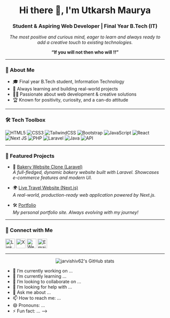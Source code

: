 
<!-- Profile README for jarvishiv62 -->

<h1 align="center">Hi there 👋, I'm Utkarsh Maurya</h1>
<h3 align="center">Student & Aspiring Web Developer | Final Year B.Tech (IT)</h3>

<p align="center">
  <em>The most positive and curious mind, eager to learn and always ready to add a creative touch to existing technologies.</em>
</p>

<p align="center"><b>“If you will not then who will !!”</b></p>

---

### 🚀 About Me

- 🎓 Final year B.Tech student, Information Technology
- 🌱 Always learning and building real-world projects
- 🧑‍💻 Passionate about web development & creative solutions
- 🏆 Known for positivity, curiosity, and a can-do attitude

---

### 🛠️ Tech Toolbox

![HTML5](https://img.shields.io/badge/html5-%23E34F26.svg?&style=flat-square&logo=html5&logoColor=white)
![CSS3](https://img.shields.io/badge/css3-%231572B6.svg?&style=flat-square&logo=css3&logoColor=white)
![TailwindCSS](https://img.shields.io/badge/tailwindcss-%2338B2AC.svg?&style=flat-square&logo=tailwind-css&logoColor=white)
![Bootstrap](https://img.shields.io/badge/bootstrap-%23563D7C.svg?&style=flat-square&logo=bootstrap&logoColor=white)
![JavaScript](https://img.shields.io/badge/javascript-%23323330.svg?&style=flat-square&logo=javascript&logoColor=%23F7DF1E)
![React](https://img.shields.io/badge/react-%2320232a.svg?&style=flat-square&logo=react&logoColor=%2361DAFB)
![Next JS](https://img.shields.io/badge/next.js-black?style=flat-square&logo=next.js&logoColor=white)
![PHP](https://img.shields.io/badge/php-%23777BB4.svg?&style=flat-square&logo=php&logoColor=white)
![Laravel](https://img.shields.io/badge/laravel-%23FF2D20.svg?&style=flat-square&logo=laravel&logoColor=white)
![Java](https://img.shields.io/badge/java-%23ED8B00.svg?&style=flat-square&logo=java&logoColor=white)
![API](https://img.shields.io/badge/api-%23007ACC.svg?&style=flat-square&logo=fastapi)

---

### 🌟 Featured Projects

- 🍰 [Bakery Website Clone (Laravel)](https://github.com/jarvishiv62/bakery-website-clone)  
  _A full-fledged, dynamic bakery website built with Laravel. Showcases e-commerce features and modern UI._

- 🌍 [Live Travel Website (Next.js)](https://github.com/Innovilla2025/travel-nextjs)  
  _A real-world, production-ready web application powered by Next.js._

- 🛠️ [Portfolio](https://github.com/jarvishiv62/Portfolio)  
  _My personal portfolio site. Always evolving with my journey!_

---

### 🔗 Connect with Me

<p align="left">
  <a href="https://linkedin.com/in/mock-link" target="_blank"><img alt="LinkedIn" width="30" src="https://cdn.jsdelivr.net/npm/simple-icons@v5/icons/linkedin.svg"/></a>
  <a href="https://twitter.com/mock-link" target="_blank"><img alt="X" width="30" src="https://cdn.jsdelivr.net/npm/simple-icons@v5/icons/x.svg"/></a>
  <a href="https://yourwebsite.com" target="_blank"><img alt="Website" width="30" src="https://cdn.jsdelivr.net/npm/simple-icons@v5/icons/internetarchive.svg"/></a>
  <a href="mailto:mock-email@example.com" target="_blank"><img alt="Email" width="30" src="https://cdn.jsdelivr.net/npm/simple-icons@v5/icons/gmail.svg"/></a>
</p>

---

<p align="center">
  <img src="https://github-readme-stats.vercel.app/api?username=jarvishiv62&show_icons=true&theme=radical" alt="jarvishiv62's GitHub stats" />
</p>

<!--
Replace mock links with your real social profiles!
Profile avatar is already set up via GitHub.
-->
- 🔭 I’m currently working on ...
- 🌱 I’m currently learning ...
- 👯 I’m looking to collaborate on ...
- 🤔 I’m looking for help with ...
- 💬 Ask me about ...
- 📫 How to reach me: ...
- 😄 Pronouns: ...
- ⚡ Fun fact: ...
-->
